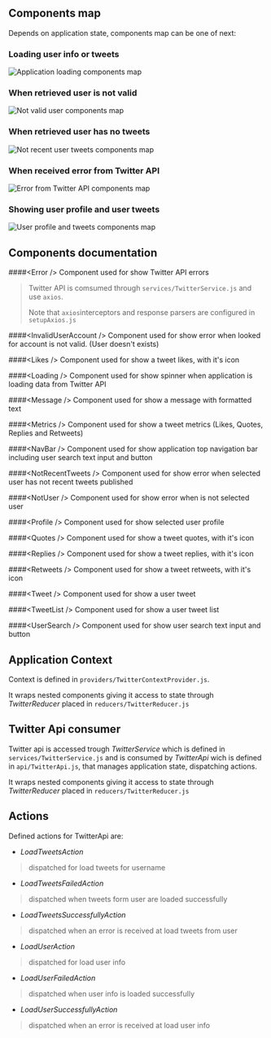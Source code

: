 ## Components map
Depends on application state, components map can be one of next:

### Loading user info or tweets
![Application loading components map](./assets/LoadingComponentMap.png)

### When retrieved user is not valid
![Not valid user components map](./assets/InvalidUserAccountComponentMap.png)

### When retrieved user has no tweets
![Not recent user tweets components map](./assets/NotRecentTweetsComponentMap.png)

### When received error from Twitter API
![Error from Twitter API components map](./assets/ErrorComponentMap.png)

### Showing user profile and user tweets
![User profile and tweets components map](./assets/ComponentsMap.png)

## Components documentation

####\<Error />
Component used for show Twitter API errors
>Twitter API is comsumed through `services/TwitterService.js` and use `axios`. 
>
>Note that `axios`interceptors and response parsers are configured in `setupAxios.js`

####\<InvalidUserAccount />
Component used for show error when looked for account is not valid. (User doesn't exists)

####\<Likes />
Component used for show a tweet likes, with it's icon

####\<Loading />
Component used for show spinner when application is loading data from Twitter API

####\<Message />
Component used for show a message with formatted text

####\<Metrics />
Component used for show a tweet metrics (Likes, Quotes, Replies and Retweets)

####\<NavBar />
Component used for show application top navigation bar including user search text input and button

####\<NotRecentTweets />
Component used for show error when selected user has not recent tweets published

####\<NotUser />
Component used for show error when is not selected user

####\<Profile />
Component used for show selected user profile

####\<Quotes />
Component used for show a tweet quotes, with it's icon

####\<Replies />
Component used for show a tweet replies, with it's icon

####\<Retweets />
Component used for show a tweet retweets, with it's icon

####\<Tweet />
Component used for show a user tweet

####\<TweetList />
Component used for show a user tweet list

####\<UserSearch />
Component used for show user search text input and button

## Application Context
Context is defined in `providers/TwitterContextProvider.js`. 

It wraps nested components giving it access to state through _TwitterReducer_ placed in `reducers/TwitterReducer.js`


## Twitter Api consumer
Twitter api is accessed trough _TwitterService_ which is defined in `services/TwitterService.js` and is consumed by _TwitterApi_ wich is defined in `api/TwitterApi.js`, that manages application state, dispatching actions.

It wraps nested components giving it access to state through _TwitterReducer_ placed in `reducers/TwitterReducer.js`

## Actions
Defined actions for TwitterApi are:
* _LoadTweetsAction_ 
> dispatched for load tweets for username
* _LoadTweetsFailedAction_
> dispatched when tweets form user are loaded successfully
* _LoadTweetsSuccessfullyAction_
>dispatched when an error is received at load tweets from user
* _LoadUserAction_
>dispatched for load user info
* _LoadUserFailedAction_
>dispatched when user info is loaded successfully
* _LoadUserSuccessfullyAction_
>dispatched when an error is received at load user info


